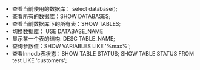 - 查看当前使用的数据库： select database();
- 查看所有的数据库：SHOW DATABASES;
- 查看当前数据库下的所有表：SHOW TABLES;
- 切换数据库： USE DATABASE_NAME
- 显示某一个表的结构: DESC TABLE_NAME;
- 查询参数值：SHOW VARIABLES LIKE '%max%';
- 查看Innodb表状态：SHOW TABLE STATUS;   SHOW TABLE STATUS FROM test LIKE 'customers';